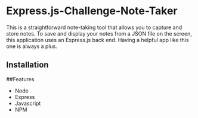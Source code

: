 # Express.js-Challenge-Note-Taker

This is a straightforward note-taking tool that allows you to capture and store notes. 
To save and display your notes from a JSON file on the screen, this application uses an Express.js back end. 
Having a helpful app like this one is always a plus.

## Installation 

##Features 
* Node
* Express
* Javascript
* NPM


